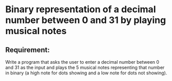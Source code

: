 # Binary representation of a decimal number between 0 and 31 by playing musical notes

## Requirement:

Write a program that asks the user to enter a decimal number between 0 and 31
as the input and plays the 5 musical notes representing that number in binary
(a high note for dots showing and a low note for dots not showing).
